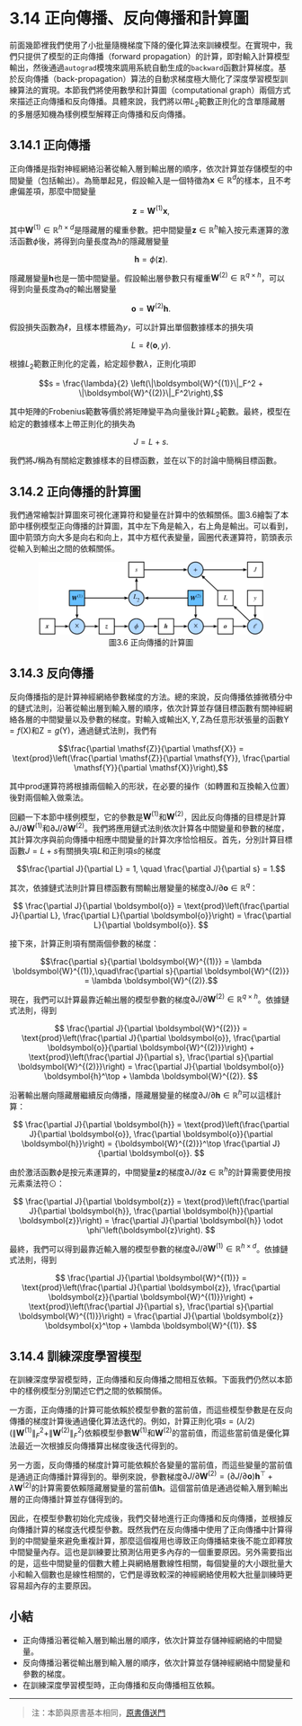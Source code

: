 # 3.14 正向傳播、反向傳播和計算圖

前面幾節裡我們使用了小批量隨機梯度下降的優化算法來訓練模型。在實現中，我們只提供了模型的正向傳播（forward propagation）的計算，即對輸入計算模型輸出，然後通過`autograd`模塊來調用系統自動生成的`backward`函數計算梯度。基於反向傳播（back-propagation）算法的自動求梯度極大簡化了深度學習模型訓練算法的實現。本節我們將使用數學和計算圖（computational graph）兩個方式來描述正向傳播和反向傳播。具體來說，我們將以帶$L_2$範數正則化的含單隱藏層的多層感知機為樣例模型解釋正向傳播和反向傳播。

## 3.14.1 正向傳播

正向傳播是指對神經網絡沿著從輸入層到輸出層的順序，依次計算並存儲模型的中間變量（包括輸出）。為簡單起見，假設輸入是一個特徵為$\boldsymbol{x} \in \mathbb{R}^d$的樣本，且不考慮偏差項，那麼中間變量

$$\boldsymbol{z} = \boldsymbol{W}^{(1)} \boldsymbol{x},$$

其中$\boldsymbol{W}^{(1)} \in \mathbb{R}^{h \times d}$是隱藏層的權重參數。把中間變量$\boldsymbol{z} \in \mathbb{R}^h$輸入按元素運算的激活函數$\phi$後，將得到向量長度為$h$的隱藏層變量

$$\boldsymbol{h} = \phi (\boldsymbol{z}).$$

隱藏層變量$\boldsymbol{h}$也是一箇中間變量。假設輸出層參數只有權重$\boldsymbol{W}^{(2)} \in \mathbb{R}^{q \times h}$，可以得到向量長度為$q$的輸出層變量

$$\boldsymbol{o} = \boldsymbol{W}^{(2)} \boldsymbol{h}.$$

假設損失函數為$\ell$，且樣本標籤為$y$，可以計算出單個數據樣本的損失項

$$L = \ell(\boldsymbol{o}, y).$$

根據$L_2$範數正則化的定義，給定超參數$\lambda$，正則化項即

$$s = \frac{\lambda}{2} \left(\|\boldsymbol{W}^{(1)}\|_F^2 + \|\boldsymbol{W}^{(2)}\|_F^2\right),$$

其中矩陣的Frobenius範數等價於將矩陣變平為向量後計算$L_2$範數。最終，模型在給定的數據樣本上帶正則化的損失為

$$J = L + s.$$

我們將$J$稱為有關給定數據樣本的目標函數，並在以下的討論中簡稱目標函數。


## 3.14.2 正向傳播的計算圖

我們通常繪製計算圖來可視化運算符和變量在計算中的依賴關係。圖3.6繪製了本節中樣例模型正向傳播的計算圖，其中左下角是輸入，右上角是輸出。可以看到，圖中箭頭方向大多是向右和向上，其中方框代表變量，圓圈代表運算符，箭頭表示從輸入到輸出之間的依賴關係。

<div align=center>
<img width="400" src="../img/chapter03/3.14_forward.svg"/>
</div>
<div align=center> 圖3.6 正向傳播的計算圖</div>

## 3.14.3 反向傳播

反向傳播指的是計算神經網絡參數梯度的方法。總的來說，反向傳播依據微積分中的鏈式法則，沿著從輸出層到輸入層的順序，依次計算並存儲目標函數有關神經網絡各層的中間變量以及參數的梯度。對輸入或輸出$\mathsf{X}, \mathsf{Y}, \mathsf{Z}$為任意形狀張量的函數$\mathsf{Y}=f(\mathsf{X})$和$\mathsf{Z}=g(\mathsf{Y})$，通過鏈式法則，我們有

$$\frac{\partial \mathsf{Z}}{\partial \mathsf{X}} = \text{prod}\left(\frac{\partial \mathsf{Z}}{\partial \mathsf{Y}}, \frac{\partial \mathsf{Y}}{\partial \mathsf{X}}\right),$$

其中$\text{prod}$運算符將根據兩個輸入的形狀，在必要的操作（如轉置和互換輸入位置）後對兩個輸入做乘法。

回顧一下本節中樣例模型，它的參數是$\boldsymbol{W}^{(1)}$和$\boldsymbol{W}^{(2)}$，因此反向傳播的目標是計算$\partial J/\partial \boldsymbol{W}^{(1)}$和$\partial J/\partial \boldsymbol{W}^{(2)}$。我們將應用鏈式法則依次計算各中間變量和參數的梯度，其計算次序與前向傳播中相應中間變量的計算次序恰恰相反。首先，分別計算目標函數$J=L+s$有關損失項$L$和正則項$s$的梯度

$$\frac{\partial J}{\partial L} = 1, \quad \frac{\partial J}{\partial s} = 1.$$

其次，依據鏈式法則計算目標函數有關輸出層變量的梯度$\partial J/\partial \boldsymbol{o} \in \mathbb{R}^q$：

$$
\frac{\partial J}{\partial \boldsymbol{o}}
= \text{prod}\left(\frac{\partial J}{\partial L}, \frac{\partial L}{\partial \boldsymbol{o}}\right)
= \frac{\partial L}{\partial \boldsymbol{o}}.
$$


接下來，計算正則項有關兩個參數的梯度：

$$\frac{\partial s}{\partial \boldsymbol{W}^{(1)}} = \lambda \boldsymbol{W}^{(1)},\quad\frac{\partial s}{\partial \boldsymbol{W}^{(2)}} = \lambda \boldsymbol{W}^{(2)}.$$


現在，我們可以計算最靠近輸出層的模型參數的梯度$\partial J/\partial \boldsymbol{W}^{(2)} \in \mathbb{R}^{q \times h}$。依據鏈式法則，得到

$$
\frac{\partial J}{\partial \boldsymbol{W}^{(2)}}
= \text{prod}\left(\frac{\partial J}{\partial \boldsymbol{o}}, \frac{\partial \boldsymbol{o}}{\partial \boldsymbol{W}^{(2)}}\right) + \text{prod}\left(\frac{\partial J}{\partial s}, \frac{\partial s}{\partial \boldsymbol{W}^{(2)}}\right)
= \frac{\partial J}{\partial \boldsymbol{o}} \boldsymbol{h}^\top + \lambda \boldsymbol{W}^{(2)}.
$$


沿著輸出層向隱藏層繼續反向傳播，隱藏層變量的梯度$\partial J/\partial \boldsymbol{h} \in \mathbb{R}^h$可以這樣計算：

$$
\frac{\partial J}{\partial \boldsymbol{h}}
= \text{prod}\left(\frac{\partial J}{\partial \boldsymbol{o}}, \frac{\partial \boldsymbol{o}}{\partial \boldsymbol{h}}\right)
= {\boldsymbol{W}^{(2)}}^\top \frac{\partial J}{\partial \boldsymbol{o}}.
$$


由於激活函數$\phi$是按元素運算的，中間變量$\boldsymbol{z}$的梯度$\partial J/\partial \boldsymbol{z} \in \mathbb{R}^h$的計算需要使用按元素乘法符$\odot$：

$$
\frac{\partial J}{\partial \boldsymbol{z}}
= \text{prod}\left(\frac{\partial J}{\partial \boldsymbol{h}}, \frac{\partial \boldsymbol{h}}{\partial \boldsymbol{z}}\right)
= \frac{\partial J}{\partial \boldsymbol{h}} \odot \phi'\left(\boldsymbol{z}\right).
$$

最終，我們可以得到最靠近輸入層的模型參數的梯度$\partial J/\partial \boldsymbol{W}^{(1)} \in \mathbb{R}^{h \times d}$。依據鏈式法則，得到

$$
\frac{\partial J}{\partial \boldsymbol{W}^{(1)}}
= \text{prod}\left(\frac{\partial J}{\partial \boldsymbol{z}}, \frac{\partial \boldsymbol{z}}{\partial \boldsymbol{W}^{(1)}}\right) + \text{prod}\left(\frac{\partial J}{\partial s}, \frac{\partial s}{\partial \boldsymbol{W}^{(1)}}\right)
= \frac{\partial J}{\partial \boldsymbol{z}} \boldsymbol{x}^\top + \lambda \boldsymbol{W}^{(1)}.
$$

## 3.14.4 訓練深度學習模型

在訓練深度學習模型時，正向傳播和反向傳播之間相互依賴。下面我們仍然以本節中的樣例模型分別闡述它們之間的依賴關係。

一方面，正向傳播的計算可能依賴於模型參數的當前值，而這些模型參數是在反向傳播的梯度計算後通過優化算法迭代的。例如，計算正則化項$s = (\lambda/2) \left(\|\boldsymbol{W}^{(1)}\|_F^2 + \|\boldsymbol{W}^{(2)}\|_F^2\right)$依賴模型參數$\boldsymbol{W}^{(1)}$和$\boldsymbol{W}^{(2)}$的當前值，而這些當前值是優化算法最近一次根據反向傳播算出梯度後迭代得到的。

另一方面，反向傳播的梯度計算可能依賴於各變量的當前值，而這些變量的當前值是通過正向傳播計算得到的。舉例來說，參數梯度$\partial J/\partial \boldsymbol{W}^{(2)} = (\partial J / \partial \boldsymbol{o}) \boldsymbol{h}^\top + \lambda \boldsymbol{W}^{(2)}$的計算需要依賴隱藏層變量的當前值$\boldsymbol{h}$。這個當前值是通過從輸入層到輸出層的正向傳播計算並存儲得到的。

因此，在模型參數初始化完成後，我們交替地進行正向傳播和反向傳播，並根據反向傳播計算的梯度迭代模型參數。既然我們在反向傳播中使用了正向傳播中計算得到的中間變量來避免重複計算，那麼這個複用也導致正向傳播結束後不能立即釋放中間變量內存。這也是訓練要比預測佔用更多內存的一個重要原因。另外需要指出的是，這些中間變量的個數大體上與網絡層數線性相關，每個變量的大小跟批量大小和輸入個數也是線性相關的，它們是導致較深的神經網絡使用較大批量訓練時更容易超內存的主要原因。


## 小結

* 正向傳播沿著從輸入層到輸出層的順序，依次計算並存儲神經網絡的中間變量。
* 反向傳播沿著從輸出層到輸入層的順序，依次計算並存儲神經網絡中間變量和參數的梯度。
* 在訓練深度學習模型時，正向傳播和反向傳播相互依賴。


------------
> 注：本節與原書基本相同，[原書傳送門](https://zh.d2l.ai/chapter_deep-learning-basics/backprop.html)